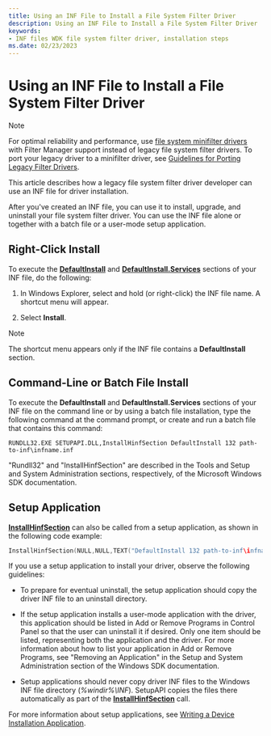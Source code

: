 ```yaml
---
title: Using an INF File to Install a File System Filter Driver
description: Using an INF File to Install a File System Filter Driver
keywords:
- INF files WDK file system filter driver, installation steps
ms.date: 02/23/2023
---
```


# Using an INF File to Install a File System Filter Driver

> [!NOTE]
> For optimal reliability and performance, use [file system minifilter drivers](./filter-manager-concepts.md) with Filter Manager support instead of legacy file system filter drivers. To port your legacy driver to a minifilter driver, see [Guidelines for Porting Legacy Filter Drivers](guidelines-for-porting-legacy-filter-drivers.md).

This article describes how a legacy file system filter driver developer can use an INF file for driver installation.

After you've created an INF file, you can use it to install, upgrade, and uninstall your file system filter driver. You can use the INF file alone or together with a batch file or a user-mode setup application.

## Right-Click Install

To execute the [**DefaultInstall**](../install/inf-defaultinstall-section.md) and [**DefaultInstall.Services**](../install/inf-defaultinstall-services-section.md) sections of your INF file, do the following:

1. In Windows Explorer, select and hold (or right-click) the INF file name. A shortcut menu will appear.

2. Select **Install**.

> [!NOTE]
> The shortcut menu appears only if the INF file contains a **DefaultInstall** section.

## Command-Line or Batch File Install

To execute the **DefaultInstall** and **DefaultInstall.Services** sections of your INF file on the command line or by using a batch file installation, type the following command at the command prompt, or create and run a batch file that contains this command:

``` console
RUNDLL32.EXE SETUPAPI.DLL,InstallHinfSection DefaultInstall 132 path-to-inf\infname.inf
```

"Rundll32" and "InstallHinfSection" are described in the Tools and Setup and System Administration sections, respectively, of the Microsoft Windows SDK documentation.

## Setup Application

[**InstallHinfSection**](/windows/win32/api/setupapi/nf-setupapi-installhinfsectiona) can also be called from a setup application, as shown in the following code example:

```cpp
InstallHinfSection(NULL,NULL,TEXT("DefaultInstall 132 path-to-inf\infname.inf"),0); 
```

If you use a setup application to install your driver, observe the following guidelines:

* To prepare for eventual uninstall, the setup application should copy the driver INF file to an uninstall directory.

* If the setup application installs a user-mode application with the driver, this application should be listed in Add or Remove Programs in Control Panel so that the user can uninstall it if desired. Only one item should be listed, representing both the application and the driver. For more information about how to list your application in Add or Remove Programs, see "Removing an Application" in the Setup and System Administration section of the Windows SDK documentation.

* Setup applications should never copy driver INF files to the Windows INF file directory (*%windir%\\INF*). SetupAPI copies the files there automatically as part of the [**InstallHinfSection**](/windows/win32/api/setupapi/nf-setupapi-installhinfsectiona) call.

For more information about setup applications, see [Writing a Device Installation Application](../install/writing-a-device-installation-application.md).

